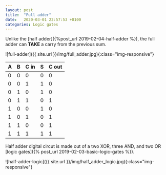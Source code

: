 ```yaml
---
layout: post
title:  "Full adder"
date:   2020-03-01 22:57:53 +0100
categories: Logic gates
---
```


Unlike the [half adder]({%post_url 2019-02-04-half-adder %}), the full adder can **TAKE** a carry from the previous sum.


![full-adder]({{ site.url }}/img/full_adder.jpg){:class="img-responsive"}

| A | B | C in | S | C out |
|---|---|---|---|---|
| 0 | 0 | 0 | 0 | 0 |
| 0 | 0 | 1 | 1 | 0 |
| 0 | 1 | 0 | 1 | 0 |
| 0 | 1 | 1 | 0 | 1 |
| 1 | 0 | 0 | 1 | 0 |
| 1 | 0 | 1 | 0 | 1 |
| 1 | 1 | 0 | 0 | 1 |
| 1 | 1 | 1 | 1 | 1 |

Half adder digital circut is made out of a two XOR, three AND, and two OR [logic gates]({% post_url 2019-02-03-basic-logic-gates %}).

![half-adder-logic]({{ site.url }}/img/half_adder_logic.jpg){:class="img-responsive"}